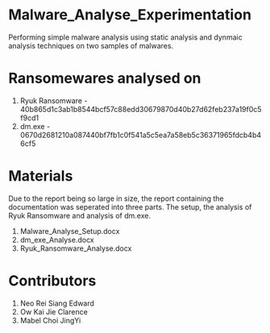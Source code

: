 # Malware_Analyse_Experimentation
Performing simple malware analysis using static analysis and dynmaic analysis techniques on two samples of malwares. 

# Ransomewares analysed on
1) Ryuk Ransomware - 40b865d1c3ab1b8544bcf57c88edd30679870d40b27d62feb237a19f0c5f9cd1
2) dm.exe - 0670d2681210a087440bf7fb1c0f541a5c5ea7a58eb5c36371965fdcb4b46cf5
   
# Materials
Due to the report being so large in size, the report containing the documentation was seperated into three parts. The setup, the analysis of Ryuk Ransomware and analysis of dm.exe. 
1) Malware_Analyse_Setup.docx
2) dm_exe_Analyse.docx
3) Ryuk_Ransomware_Analyse.docx

# Contributors
1) Neo Rei Siang Edward
2) Ow Kai Jie Clarence
3) Mabel Choi JingYi
